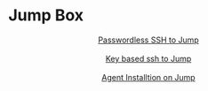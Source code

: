 # Jump Box
<html>
  <header>
    <a href = ""> Passwordless SSH to Jump</a>
    </br></br>
    <a href = ""> Key based ssh to Jump</a>
    </br></br>
    <a href = ""> Agent Installtion on Jump</a>
  </header>
</html>
    
